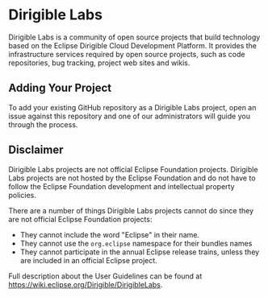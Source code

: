 # Dirigible Labs

Dirigible Labs is a community of open source projects that build technology based on the Eclipse Dirigible Cloud Development Platform. It provides the infrastructure services required by open source projects, such as code repositories, bug tracking, project web sites and wikis.

## Adding Your Project

To add your existing GitHub repository as a Dirigible Labs project, open an issue against this repository and one of our administrators will guide you through the process.

## Disclaimer

Dirigible Labs projects are not official Eclipse Foundation projects. Dirigible Labs projects are not hosted by the Eclipse Foundation and do not have to follow the Eclipse Foundation development and intellectual property policies.

There are a number of things Dirigible Labs projects cannot do since they are not official Eclipse Foundation projects:

* They cannot include the word "Eclipse" in their name.
* They cannot use the `org.eclipse` namespace for their bundles names
* They cannot participate in the annual Eclipse release trains, unless they are included in an official Eclipse project.

Full description about the User Guidelines can be found at <https://wiki.eclipse.org/Dirigible/DirigibleLabs>.
